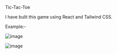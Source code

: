 Tic-Tac-Toe


I have bulit this game using React and Tailwind CSS.


Example:-

![image](https://github.com/user-attachments/assets/02372180-a498-4e23-8f97-8953fcd73235)

![image](https://github.com/user-attachments/assets/32b7774f-fc99-4eaf-a803-4e11a65d15fa)
